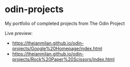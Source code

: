 # odin-projects
My portfolio of completed projects from The Odin Project

Live preview: 
* https://theianmilan.github.io/odin-projects/Google%20Homepage/index.html
* https://theianmilan.github.io/odin-projects/Rock%20Paper%20Scissors/index.html
